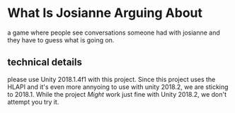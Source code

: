 # What Is Josianne Arguing About
a game where people see conversations someone had with josianne and they have to guess what is going on.
## technical details
please use Unity 2018.1.4f1 with this project. Since this project uses the HLAPI and it's even more annyoing to use with unity 2018.2, we are sticking to 2018.1.
While the project *Might* work just fine with Unity 2018.2, we don't attempt you try it.
